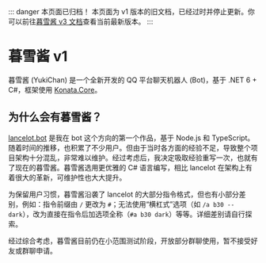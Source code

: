::: danger 本页面已归档！
本页面为 v1 版本的旧文档，已经过时并停止更新。你可以前往[暮雪酱 v3 文档](../v3/)查看当前最新版本。
:::

# 暮雪酱 v1

暮雪酱 (YukiChan) 是一个全新开发的 QQ 平台聊天机器人 (Bot)，基于 .NET 6 + C#，框架使用 [Konata.Core](https://github.com/KonataDev/Konata.Core)。

## 为什么会有暮雪酱？

[lancelot.bot](https://docs.sorabs.cc/lancelot/) 是我在 bot 这个方向的第一个作品，基于 Node.js 和 TypeScript。随着时间的推移，也积累了不少用户。但由于当时各方面的经验不足，导致整个项目架构十分混乱，非常难以维护。经过考虑后，我决定吸取经验重写一次，也就有了现在的暮雪酱。暮雪酱选用更优雅的 C# 语言编写，相比 lancelot 在架构上有着很大的革新，可维护性也大大提升。

为保留用户习惯，暮雪酱沿袭了 lancelot 的大部分指令格式，但也有小部分差别，例如：指令前缀由 `/` 更改为 `#`；无法使用“横杠式”选项（如 `/a b30 --dark`），改为直接在指令后加选项全称（`#a b30 dark`）等等。详细差别请自行探索。

经过综合考虑，暮雪酱目前仍在小范围测试阶段，开放部分群聊使用，暂不接受好友或群聊申请。
